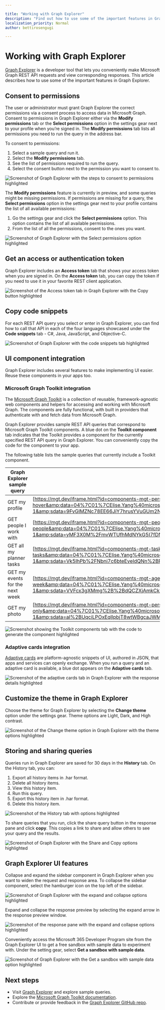 ```yaml
---

title: "Working with Graph Explorer"
description: "Find out how to use some of the important features in Graph Explorer."
localization_priority: Normal
author: bettirosengugi

---
```

# Working with Graph Explorer

[Graph Explorer](https://developer.microsoft.com/graph/graph-explorer/) is a developer tool that lets you conveniently make Microsoft Graph REST API requests and view corresponding responses. This article describes how to use some of the important features in Graph Explorer.

## Consent to permissions

The user or administrator must grant Graph Explorer the correct permissions via a consent process to access data in Microsoft Graph. Consent to permissions in Graph Explorer either via the **Modify permissions** tab or the **Select permissions** option in the settings gear next to your profile when you’re signed in. 
The **Modify permissions** tab lists all permissions you need to run the query in the address bar. 

To consent to permissions:

1.	Select a sample query and run it.
2.	Select the **Modify permissions** tab.
3.	See the list of permissions required to run the query.
4.	Select the consent button next to the permission you want to consent to. 

![Screenshot of Graph Explorer with the steps to consent to permissions highlighted](./images/modify-permissions.png)

The **Modify  permissions** feature is currently in preview, and some queries might be missing permissions. If permissions are missing for a query, the **Select permissions** option in the settings gear next to your profile contains the list of all available permissions:

1.	Go the settings gear and click the **Select permissions** option. This option contains the list of all available permissions.
2.	From the list of all the permissions, consent to the ones you want.

![Screenshot of Graph Explorer with the Select permissions option highlighted](./images/select-permissions.png)

## Get an access or authentication token

Graph Explorer includes an **Access token** tab that shows your access token when you are signed in. On the **Access token** tab, you can copy the token if you need to use it in your favorite REST client application.

![Screenshot of the Access token tab in Graph Explorer with the Copy button highlighted](./images/access-token.png)

## Copy code snippets

For each REST API query you select or enter in Graph Explorer, you can find how to call that API in each of the four languages showcased under the **Code snippets** tab - C#, Java, JavaScript, and Objective-C. 

![Screenshot of Graph Explorer with the code snippets tab highlighted](./images/code-snippets.png)

## UI component integration

Graph Explorer includes several features to make implementing UI easier. Reuse these components in your apps too.

### Microsoft Graph Toolkit integration

The [Microsoft Graph Toolkit](/graph/toolkit/overview) is a collection of reusable, framework-agnostic web components and helpers for accessing and working with Microsoft Graph. The components are fully functional, with built in providers that authenticate with and fetch data from Microsoft Graph.

Graph Explorer provides sample REST API queries that correspond to Microsoft Graph Toolkit components. A blue dot on the **Toolkit component** tab indicates that the Toolkit provides a component for the currently specified REST API query in Graph Explorer. You can conveniently copy the code for the component to your app.

The following table lists the sample queries that currently include a Toolkit component.

| **Graph Explorer sample query** | **Toolkit sample iFrame URL** |
| --- | --- |
| GET my profile | [https://mgt.dev/iframe.html?id=components-mgt-person-card—person-card-hover](https://nam06.safelinks.protection.outlook.com/?url=https%3A%2F%2Fmgt.dev%2Fiframe.html%3Fid%3Dcomponents-mgt-person-card--person-card-hover&amp;data=04%7C01%7CElise.Yang%40microsoft.com%7Ca81f0f07873240d8571b08d7dac329d4%7C72f988bf86f141af91ab2d7cd011db47%7C1%7C0%7C637218404083362882%7CUnknown%7CTWFpbGZsb3d8eyJWIjoiMC4wLjAwMDAiLCJQIjoiV2luMzIiLCJBTiI6Ik1haWwiLCJXVCI6Mn0%3D%7C-1&amp;sdata=9FvGlMZNc78EE66JiY7hrusYVuGUm2NeflYlVgwTVwo%3D&amp;reserved=0) |
| GET people I work with | [https://mgt.dev/iframe.html?id=components-mgt-people—people](https://nam06.safelinks.protection.outlook.com/?url=https%3A%2F%2Fmgt.dev%2Fiframe.html%3Fid%3Dcomponents-mgt-people--people&amp;data=04%7C01%7CElise.Yang%40microsoft.com%7Ca81f0f07873240d8571b08d7dac329d4%7C72f988bf86f141af91ab2d7cd011db47%7C1%7C0%7C637218404083372878%7CUnknown%7CTWFpbGZsb3d8eyJWIjoiMC4wLjAwMDAiLCJQIjoiV2luMzIiLCJBTiI6Ik1haWwiLCJXVCI6Mn0%3D%7C-1&amp;sdata=yMF3X0M%2FmvWTUfhMdNYkG5I7fDMXpPHS6Fwea%2B3ycPs%3D&amp;reserved=0) |
| GET all my planner tasks | [https://mgt.dev/iframe.html?id=components-mgt-tasks—tasks](https://nam06.safelinks.protection.outlook.com/?url=https%3A%2F%2Fmgt.dev%2Fiframe.html%3Fid%3Dcomponents-mgt-tasks--tasks&amp;data=04%7C01%7CElise.Yang%40microsoft.com%7Ca81f0f07873240d8571b08d7dac329d4%7C72f988bf86f141af91ab2d7cd011db47%7C1%7C0%7C637218404083382869%7CUnknown%7CTWFpbGZsb3d8eyJWIjoiMC4wLjAwMDAiLCJQIjoiV2luMzIiLCJBTiI6Ik1haWwiLCJXVCI6Mn0%3D%7C-1&amp;sdata=Vk5IhPb%2FNbni7c6bteEveIdQNn%2BPm6AchwewCJ%2Fkmzk%3D&amp;reserved=0) |
| GET my events for the next week | [https://mgt.dev/iframe.html?id=components-mgt-agenda—get-events-for-next-week](https://nam06.safelinks.protection.outlook.com/?url=https%3A%2F%2Fmgt.dev%2Fiframe.html%3Fid%3Dcomponents-mgt-agenda--get-events-for-next-week&amp;data=04%7C01%7CElise.Yang%40microsoft.com%7Ca81f0f07873240d8571b08d7dac329d4%7C72f988bf86f141af91ab2d7cd011db47%7C1%7C0%7C637218404083382869%7CUnknown%7CTWFpbGZsb3d8eyJWIjoiMC4wLjAwMDAiLCJQIjoiV2luMzIiLCJBTiI6Ik1haWwiLCJXVCI6Mn0%3D%7C-1&amp;sdata=VVFcx3gXMmg%2B%2BdQCZXjAmkCk5zKcrntK6fI35jbdN94%3D&amp;reserved=0) |
| GET my photo | [https://mgt.dev/iframe.html?id=components-mgt-person—person-photo-only](https://nam06.safelinks.protection.outlook.com/?url=https%3A%2F%2Fmgt.dev%2Fiframe.html%3Fid%3Dcomponents-mgt-person--person-photo-only&amp;data=04%7C01%7CElise.Yang%40microsoft.com%7Ca81f0f07873240d8571b08d7dac329d4%7C72f988bf86f141af91ab2d7cd011db47%7C1%7C0%7C637218404083392872%7CUnknown%7CTWFpbGZsb3d8eyJWIjoiMC4wLjAwMDAiLCJQIjoiV2luMzIiLCJBTiI6Ik1haWwiLCJXVCI6Mn0%3D%7C-1&amp;sdata=aI%2BUqciLPOxEqlIpbjT8wtWBgcaJWM6sqooRlLVspZ0%3D&amp;reserved=0) |

![Screenshot showing the Toolkit components tab with the code to generate the component highlighted](./images/get-graph-toolkit-card.png)

### Adaptive cards integration

[Adaptive cards](https://adaptivecards.io/) are platform-agnostic snippets of UI, authored in JSON, that apps and services can openly exchange. When you run a query and an adaptive card is available, a blue dot appears on the **Adaptive cards** tab.

![Screenshot of the adaptive cards tab in Graph Explorer with the response details highlighted](./images/adaptive-cards.png)

## Customize the theme in Graph Explorer

Choose the theme for Graph Explorer by selecting the **Change theme** option under the settings gear. Theme options are Light, Dark, and High contrast.

![Screenshot of the Change theme option in Graph Explorer with the theme options highlighted](./images/change-theme.png)

## Storing and sharing queries

Queries run in Graph Explorer are saved for 30 days in the **History** tab. On the History tab, you can:

1.	Export all history items in .har format.
2.	Delete all history items.
3.	View this history item.
4.	Run this query.
5.	Export this history item in .har format.
6.	Delete this history item.

![Screenshot of the History tab with options highlighted](./images/storing-and-sharing-queries.png)

To share queries that you run, click the share query button in the response pane and click **copy**. This copies a link to share and allow others to see your query and the results.

![Screenshot of Graph Explorer with the Share and Copy options highlighted](./images/share-query.png)

## Graph Explorer UI features

Collapse and expand the sidebar component in Graph Explorer when you want to widen the request and response area. To collapse the sidebar component, select the hamburger icon on the top left of the sidebar.

![Screenshot of Graph Explorer with the expand and collapse options highlighted](./images/expand-collapse-sidebar-component.png)

Expand and collapse the response preview by selecting the expand arrow in the response preview window.

![Screenshot of the response pane with the expand and collapse options highlighted](./images/expand-collapse-response-preview.png)

Conveniently access the Microsoft 365 Developer Program site from the Graph Explorer UI to get a free sandbox with sample data to experiment with. Under the setting gear, select **Get a sandbox with sample data**.

![Screenshot of Graph Explorer with the Get a sandbox with sample data option highlighted](./images/link-to-m365-dev-program.png)


## Next steps

- Visit [Graph Explorer](https://developer.microsoft.com/graph/graph-explorer/) and explore sample queries.
- Explore the [Microsoft Graph Toolkit documentation](/graph/toolkit/overview).
- Contribute or provide feedback in the [Graph Explorer GitHub repo](https://github.com/microsoftgraph/microsoft-graph-explorer-v4/issues/new/choose).
